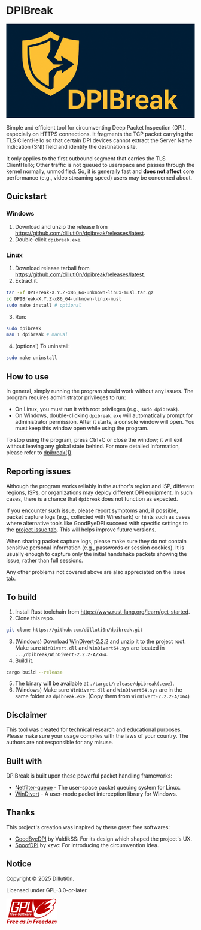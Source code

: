 # DPIBreak
![DPIBreak_logo](./res/logo.png)

Simple and efficient tool for circumventing Deep
Packet Inspection (DPI), especially on HTTPS connections. It fragments
the TCP packet carrying the TLS ClientHello so that certain DPI devices
cannot extract the Server Name Indication (SNI) field and identify the
destination site.

It only applies to the first outbound segment that carries the TLS
ClientHello; Other traffic is not queued to userspace and passes
through the kernel normally, unmodified. So, it is generally fast and
**does not affect** core performance (e.g., video streaming speed)
users may be concerned about.

## Quickstart
### Windows
1. Download and unzip the release from
   <https://github.com/dilluti0n/dpibreak/releases/latest>.
2. Double-click `dpibreak.exe`.

### Linux
1. Download release tarball from
   <https://github.com/dilluti0n/dpibreak/releases/latest>.
2. Extract it.
```bash
tar -xf DPIBreak-X.Y.Z-x86_64-unknown-linux-musl.tar.gz
cd DPIBreak-X.Y.Z-x86_64-unknown-linux-musl
sudo make install # optional
```
3. Run:
```bash
sudo dpibreak
man 1 dpibreak # manual
```
4. (optional) To uninstall:
```bash
sudo make uninstall
```

## How to use
In general, simply running the program should work without any
issues. The program requires administrator privileges to run:

- On Linux, you must run it with root privileges (e.g., `sudo
  dpibreak`).
- On Windows, double-clicking `dpibreak.exe` will automatically prompt
  for administrator permission. After it starts, a console window will
  open. You must keep this window open while using the program.

To stop using the program, press Ctrl+C or close the window;
it will exit without leaving any global state behind. For more
detailed information, please refer to [dpibreak(1)](./dpibreak.1.md).

## Reporting issues
Although the program works reliably in the author's region and ISP,
different regions, ISPs, or organizations may deploy different DPI
equipment. In such cases, there is a chance that `dpibreak` does not
function as expected.

If you encounter such issue, please report symptoms and, if possible,
packet capture logs (e.g., collected with Wireshark) or hints such as
cases where alternative tools like GoodByeDPI succeed with specific
settings to the [project issue
tab](https://github.com/dilluti0n/dpibreak/issues). This will helps
improve future versions.

When sharing packet capture logs, please make sure they do not contain
sensitive personal information (e.g., passwords or session cookies).
It is usually enough to capture only the initial handshake packets
showing the issue, rather than full sessions.

Any other problems not covered above are also appreciated on the issue
tab.

## To build
1. Install Rust toolchain from
   <https://www.rust-lang.org/learn/get-started>.
2. Clone this repo.
```bash
git clone https://github.com/dilluti0n/dpibreak.git
```
3. (Windows) Download
[WinDivert-2.2.2](https://github.com/basil00/WinDivert/releases/tag/v2.2.2)
and unzip it to the project root. Make sure `WinDivert.dll` and
`WinDivert64.sys` are located in `.../dpibreak/WinDivert-2.2.2-A/x64`.
4. Build it.
```bash
cargo build --release
```
5. The binary will be available at `./target/release/dpibreak(.exe)`.
6. (Windows) Make sure `WinDivert.dll` and `WinDivert64.sys` are in
   the same folder as `dpibreak.exe`. (Copy them from
   `WinDivert-2.2.2-A/x64`)

## Disclaimer
This tool was created for technical research and educational purposes.
Please make sure your usage complies with the laws of your country.
The authors are not responsible for any misuse.

## Built with
DPIBreak is built upon these powerful packet handling frameworks:

- [Netfilter-queue](https://netfilter.org/) - The user-space packet
  queuing system for Linux.
- [WinDivert](https://reqrypt.org/windivert.html) - A user-mode packet
  interception library for Windows.

## Thanks
This project's creation was inspired by these great free softwares:

- [GoodByeDPI](https://github.com/ValdikSS/GoodbyeDPI) by ValdikSS:
  For its design which shaped the project's UX.
- [SpoofDPI](https://github.com/xvzc/SpoofDPI) by xzvc: For
  introducing the circumvention idea.

## Notice
Copyright © 2025 Dilluti0n.

Licensed under GPL-3.0-or-later.

![License-logo](./res/gplv3-with-text-136x68.png)
